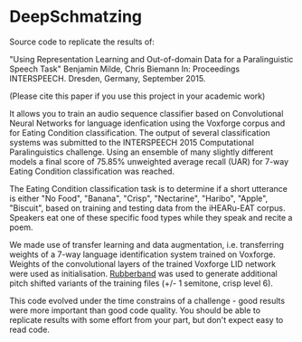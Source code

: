 # DeepSchmatzing

Source code to replicate the results of:

"Using Representation Learning and Out-of-domain Data for a Paralinguistic Speech Task"
Benjamin Milde, Chris Biemann
In: Proceedings INTERSPEECH. Dresden, Germany, September 2015. 

(Please cite this paper if you use this project in your academic work)

It allows you to train an audio sequence classifier based on Convolutional Neural Networks for language idenfication using the Voxforge corpus and for Eating Condition classification. The output of several classification systems was submitted to the INTERSPEECH 2015 Computational Paralinguistics challenge. Using an ensemble of many slightly different models a final score of 75.85% unweighted average recall (UAR) for 7-way Eating Condition classification was reached. 

The Eating Condition classification task is to determine if a short utterance is either "No Food", "Banana", "Crisp", "Nectarine", "Haribo", "Apple", "Biscuit", based on training and testing data from the iHEARu-EAT corpus.  Speakers eat one of these specific food types while they speak and recite a poem.

We made use of transfer learning and data augmentation, i.e. transferring weights of a 7-way language identification system trained on Voxforge. Weights of the convolutional layers of the trained Voxforge LID network were used as initialisation. [Rubberband](http://breakfastquay.com/rubberband/) was used to generate additional pitch shifted variants of the training files (+/- 1 semitone, crisp level 6).

This code evolved under the time constrains of a challenge - good results were more important than good code quality. You should be able to replicate results with some effort from your part, but don't expect easy to read code. 
